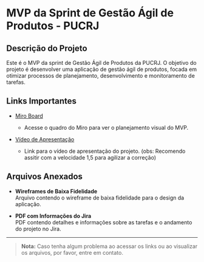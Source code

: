 # MVP da Sprint de Gestão Ágil de Produtos - PUCRJ

## Descrição do Projeto
Este é o MVP da sprint de Gestão Ágil de Produtos da PUCRJ. O objetivo do projeto é desenvolver uma aplicação de gestão ágil de produtos, focada em otimizar processos de planejamento, desenvolvimento e monitoramento de tarefas.

## Links Importantes

- [Miro Board](https://miro.com/welcomeonboard/ZmNxcFBxWkdYWHdQSEZSdU1hL2UyMnh5bFZwNlJpc0VaNUlDSnRDMFVhdnFzejVONWlDSVlDeWRjdzVGSVYrb2I5ZW5hdmdpMUhKQmVMRWtsZ3hUdHZlbHQ2NzJCOTRXNkVhSDE3b1FUSVJmR2FWekM1eGZWZ2psdGFpYWt0UW0hZQ==?share_link_id=919248632061)
  - Acesse o quadro do Miro para ver o planejamento visual do MVP.
  
- [Vídeo de Apresentação](https://www.youtube.com/watch?v=vmricFB7r5Q)
  - Link para o vídeo de apresentação do projeto. (obs: Recomendo assitir com a velocidade 1,5 para agilizar a correção)

## Arquivos Anexados

- **Wireframes de Baixa Fidelidade**  
  Arquivo contendo o wireframe de baixa fidelidade para o design da aplicação.

- **PDF com Informações do Jira**  
  PDF contendo detalhes e informações sobre as tarefas e o andamento do projeto no Jira.

---

> **Nota:** Caso tenha algum problema ao acessar os links ou ao visualizar os arquivos, por favor, entre em contato.

